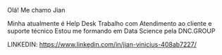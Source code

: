 Olá! Me chamo Jian

Minha atualmente é Help Desk
Trabalho com Atendimento ao cliente e suporte técnico
Estou me formando em Data Science pela DNC.GROUP

LINKEDIN: https://www.linkedin.com/in/jian-vinicius-408ab7227/
